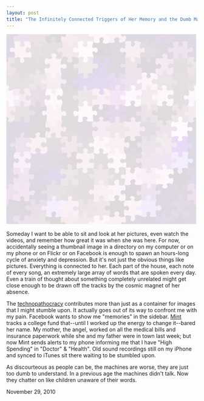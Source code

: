 ```yaml
---
layout: post
title: "The Infinitely Connected Triggers of Her Memory and the Dumb Machines of the Technopathocracy"
---
```


<img src="/images/puzzle.png" title="Pattern image from Patrick Hoesly http://www.flickr.com/photos/zooboing/4580408068/">

Someday I want to be able to sit and look at her pictures, even watch the videos, and remember how great it was when she was here. For now, accidentally seeing a thumbnail image in a directory on my computer or on my phone or on Flickr or on Facebook is enough to spawn an hours-long cycle of anxiety and depression. But it's not just the obvious things like pictures. Everything is connected to her. Each part of the house, each note of every song, an extremely large array of words that are spoken every day. Even a train of thought about something completely unrelated might get close enough to be drawn off the tracks by the cosmic magnet of her absence.

The [technopathocracy](http://www.youtube.com/watch?v=i3HyRtdu1o0) contributes more than just as a container for images that I might stumble upon. It actually goes out of its way to confront me with my pain. Facebook wants to show me "memories" in the sidebar. [Mint](http://mint.com) tracks a college fund that--until I worked up the energy to change it--bared her name. My mother, the angel, worked on all the medical bills and insurance paperwork while she and my father were in town last week; but now Mint sends alerts to my phone informing me that I have "High Spending" in "Doctor" & "Health". Old sound recordings still on my iPhone and synced to iTunes sit there waiting to be stumbled upon. 

As discourteous as people can be, the machines are worse, they are just too dumb to understand. In a previous age the machines didn't talk. Now they chatter on like children unaware of their words.

<script type="text/javascript" charset="utf-8">
    djdc.connected = function() {
      $("body").css("background","url('/images/puzzle.png')");
      $(".callout").css("opacity",".4").hover(function(){
        $(this).css("opacity","1");
      }, function(){
        $(this).css("opacity",".4");
      });
    };
</script>

<p class="date">November 29, 2010</p>